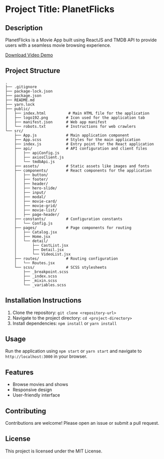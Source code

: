 # Project Title: PlanetFlicks

## Description
PlanetFlicks is a Movie App built using ReactJS and TMDB API to provide users with a seamless movie browsing experience.

[Download Video Demo](videos/planetflicks.mp4)

## Project Structure
```
.
├── .gitignore
├── package-lock.json
├── package.json
├── README.md
├── yarn.lock
├── public/
│   ├── index.html          # Main HTML file for the application
│   ├── logo192.png        # Icon used for the application tab
│   ├── manifest.json      # Web app manifest
│   └── robots.txt         # Instructions for web crawlers
└── src/
    ├── App.js             # Main application component
    ├── App.scss           # Styles for the main application
    ├── index.js           # Entry point for the React application
    ├── api/               # API configuration and client files
    │   ├── apiConfig.js
    │   ├── axiosClient.js
    │   └── tmdbApi.js
    ├── assets/            # Static assets like images and fonts
    ├── components/        # React components for the application
    │   ├── button/
    │   ├── footer/
    │   ├── header/
    │   ├── hero-slide/
    │   ├── input/
    │   ├── modal/
    │   ├── movie-card/
    │   ├── movie-grid/
    │   ├── movie-list/
    │   ├── page-header/
    ├── constants/         # Configuration constants
    │   └── Config.js
    ├── pages/             # Page components for routing
    │   ├── Catalog.jsx
    │   ├── Home.jsx
    │   └── detail/
    │       ├── CastList.jsx
    │       ├── Detail.jsx
    │       └── VideoList.jsx
    ├── routes/            # Routing configuration
    │   └── Routes.jsx
    └── scss/              # SCSS stylesheets
        ├── _breakpoint.scss
        ├── _index.scss
        ├── _mixin.scss
        └── _variables.scss
```

## Installation Instructions
1. Clone the repository: `git clone <repository-url>`
2. Navigate to the project directory: `cd <project-directory>`
3. Install dependencies: `npm install` or `yarn install`

## Usage
Run the application using `npm start` or `yarn start` and navigate to `http://localhost:3000` in your browser.

## Features
- Browse movies and shows
- Responsive design
- User-friendly interface

## Contributing
Contributions are welcome! Please open an issue or submit a pull request.

## License
This project is licensed under the MIT License.
